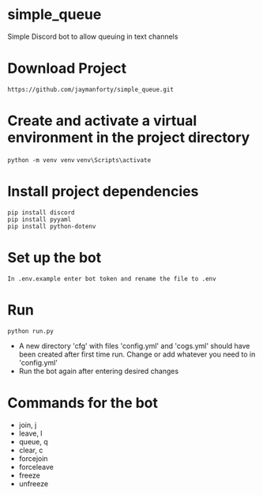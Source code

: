 # simple_queue
Simple Discord bot to allow queuing in text channels

# Download Project
`https://github.com/jaymanforty/simple_queue.git`

# Create and activate a virtual environment in the project directory
`python -m venv venv`
`venv\Scripts\activate`

# Install project dependencies
```
pip install discord
pip install pyyaml
pip install python-dotenv
```

# Set up the bot
`In .env.example enter bot token and rename the file to .env`

# Run
`python run.py`
* A new directory 'cfg' with files 'config.yml' and 'cogs.yml' should have been created after first time run. Change or add whatever you need to in 'config.yml'
* Run the bot again after entering desired changes

# Commands for the bot
* join, j
* leave, l
* queue, q
* clear, c
* forcejoin
* forceleave
* freeze
* unfreeze
